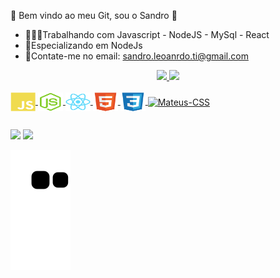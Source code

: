 🎍 Bem vindo ao meu Git, sou o Sandro 🎍

- 👨🏾‍💻Trabalhando com Javascript - NodeJS - MySql - React
- 📖Especializando em NodeJs
- 📧Contate-me no email: sandro.leoanrdo.ti@gmail.com

<div align="center">
  <a href="https://github.com/Sogan87">
  <img height="180em" src="https://github-readme-stats.vercel.app/api?username=Sogan87&show_icons=true&theme=tokyonight&include_all_commits=true&count_private=true"/>
  <img height="180em" src="https://github-readme-stats.vercel.app/api/top-langs/?username=Sogan87&layout=compact&langs_count=7&theme=tokyonight"/>
</div>

  <div style="display: inline_block"><br>
  <img align="center" alt="Mateus-Js" height="30" width="40" src="https://raw.githubusercontent.com/devicons/devicon/master/icons/javascript/javascript-plain.svg">
  <img align="center" alt="Mateus-Ts" height="30" width="40" src="https://raw.githubusercontent.com/devicons/devicon/master/icons/nodejs/nodejs-original.svg">
  <img align="center" alt="Mateus-React" height="30" width="40" src="https://raw.githubusercontent.com/devicons/devicon/master/icons/react/react-original.svg">
  <img align="center" alt="Mateus-HTML" height="30" width="40" src="https://raw.githubusercontent.com/devicons/devicon/master/icons/html5/html5-original.svg">
  <img align="center" alt="Mateus-CSS" height="30" width="40" src="https://raw.githubusercontent.com/devicons/devicon/master/icons/css3/css3-original.svg">
  <img align="center" alt="Mateus-CSS" height="30" width="40"img src="https://cdn.jsdelivr.net/gh/devicons/devicon/icons/bootstrap/bootstrap-original.svg" >
          
</div>
  
 ##
  
  <div> 
  <a href="https://www.instagram.com/sandro.lleonardo/ target="_blank"><img src="https://img.shields.io/badge/-Instagram-%23E4405F?style=for-the-badge&logo=instagram&logoColor=white" target="_blank"></a> 
  <a href="https://www.linkedin.com/in/sandro-oliveira-1aa954142/" target="_blank"><img src="https://img.shields.io/badge/-LinkedIn-%230077B5?style=for-the-badge&logo=linkedin&logoColor=white" target="_blank"></a> 
 
  ![Snake animation](https://github.com/Mateus-Batista12/Mateus-Batista12/blob/output/github-contribution-grid-snake.svg)
 
</div>
